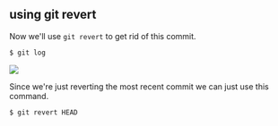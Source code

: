 ##  using git revert

Now we'll use `git revert` to get rid of this commit.

```bash
$ git log
```
![](images/gitrevert.png)

Since we're just reverting the most recent commit we can just use this command.

```bash
$ git revert HEAD
```
